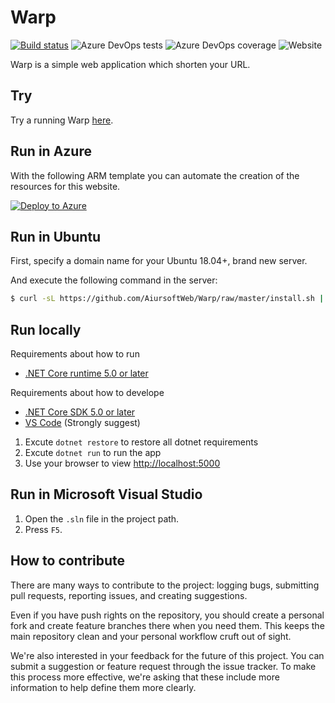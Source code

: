 # Warp

[![Build status](https://dev.azure.com/aiursoft/Star/_apis/build/status/Warp%20Build)](https://dev.azure.com/aiursoft/Star/_build/latest?definitionId=17)
![Azure DevOps tests](https://img.shields.io/azure-devops/tests/aiursoft/Star/17)
![Azure DevOps coverage](https://img.shields.io/azure-devops/coverage/aiursoft/Star/17)
![Website](https://img.shields.io/website?url=https%3A%2F%2Fwarp.aiursoft.com%2F%3Fshow%3Ddirect)

Warp is a simple web application which shorten your URL.

## Try

Try a running Warp [here](https://warp.aiursoft.com).

## Run in Azure

With the following ARM template you can automate the creation of the resources for this website.

[![Deploy to Azure](https://azuredeploy.net/deploybutton.svg)](https://deploy.azure.com/?repository=https://github.com/AiursoftWeb/Warp/tree/master)

## Run in Ubuntu

First, specify a domain name for your Ubuntu 18.04+, brand new server.

And execute the following command in the server:

```bash
$ curl -sL https://github.com/AiursoftWeb/Warp/raw/master/install.sh | sudo bash -s www.example.com
```

## Run locally

Requirements about how to run

* [.NET Core runtime 5.0 or later](https://github.com/dotnet/core/tree/master/release-notes)

Requirements about how to develope

* [.NET Core SDK 5.0 or later](https://github.com/dotnet/core/tree/master/release-notes)
* [VS Code](https://code.visualstudio.com) (Strongly suggest)

1. Excute `dotnet restore` to restore all dotnet requirements
2. Excute `dotnet run` to run the app
3. Use your browser to view [http://localhost:5000](http://localhost:5000)

## Run in Microsoft Visual Studio

1. Open the `.sln` file in the project path.
2. Press `F5`.

## How to contribute

There are many ways to contribute to the project: logging bugs, submitting pull requests, reporting issues, and creating suggestions.

Even if you have push rights on the repository, you should create a personal fork and create feature branches there when you need them. This keeps the main repository clean and your personal workflow cruft out of sight.

We're also interested in your feedback for the future of this project. You can submit a suggestion or feature request through the issue tracker. To make this process more effective, we're asking that these include more information to help define them more clearly.
